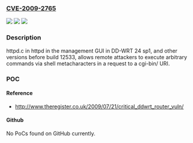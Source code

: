 ### [CVE-2009-2765](https://cve.mitre.org/cgi-bin/cvename.cgi?name=CVE-2009-2765)
![](https://img.shields.io/static/v1?label=Product&message=n%2Fa&color=blue)
![](https://img.shields.io/static/v1?label=Version&message=n%2Fa&color=blue)
![](https://img.shields.io/static/v1?label=Vulnerability&message=n%2Fa&color=brighgreen)

### Description

httpd.c in httpd in the management GUI in DD-WRT 24 sp1, and other versions before build 12533, allows remote attackers to execute arbitrary commands via shell metacharacters in a request to a cgi-bin/ URI.

### POC

#### Reference
- http://www.theregister.co.uk/2009/07/21/critical_ddwrt_router_vuln/

#### Github
No PoCs found on GitHub currently.

